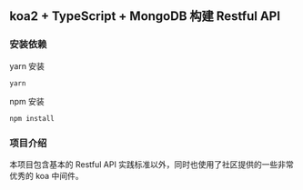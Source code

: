 ## koa2 + TypeScript + MongoDB 构建 Restful API

### 安装依赖

yarn 安装

```
yarn
```

npm 安装

```
npm install
```

### 项目介绍

本项目包含基本的 Restful API 实践标准以外，同时也使用了社区提供的一些非常优秀的 koa 中间件。
